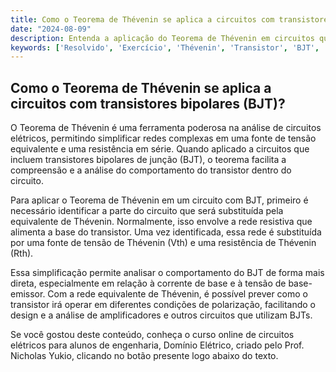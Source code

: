 ```yaml
---
title: Como o Teorema de Thévenin se aplica a circuitos com transistores bipolares (BJT)?
date: "2024-08-09"
description: Entenda a aplicação do Teorema de Thévenin em circuitos que utilizam transistores bipolares (BJT).
keywords: ['Resolvido', 'Exercício', 'Thévenin', 'Transistor', 'BJT', 'corrente', 'Bipolar']
---
```


## Como o Teorema de Thévenin se aplica a circuitos com transistores bipolares (BJT)?

O Teorema de Thévenin é uma ferramenta poderosa na análise de circuitos elétricos, permitindo simplificar redes complexas em uma fonte de tensão equivalente e uma resistência em série. Quando aplicado a circuitos que incluem transistores bipolares de junção (BJT), o teorema facilita a compreensão e a análise do comportamento do transistor dentro do circuito.

Para aplicar o Teorema de Thévenin em um circuito com BJT, primeiro é necessário identificar a parte do circuito que será substituída pela equivalente de Thévenin. Normalmente, isso envolve a rede resistiva que alimenta a base do transistor. Uma vez identificada, essa rede é substituída por uma fonte de tensão de Thévenin (Vth) e uma resistência de Thévenin (Rth).

Essa simplificação permite analisar o comportamento do BJT de forma mais direta, especialmente em relação à corrente de base e à tensão de base-emissor. Com a rede equivalente de Thévenin, é possível prever como o transistor irá operar em diferentes condições de polarização, facilitando o design e a análise de amplificadores e outros circuitos que utilizam BJTs.

Se você gostou deste conteúdo, conheça o curso online de circuitos elétricos para alunos de engenharia, Domínio Elétrico, criado pelo Prof. Nicholas Yukio, clicando no botão presente logo abaixo do texto.